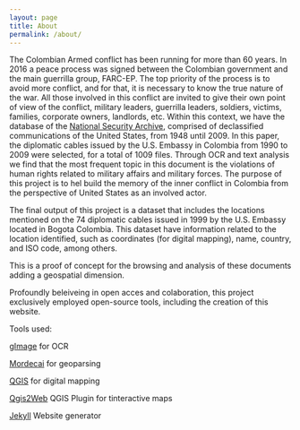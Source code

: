 ```yaml
---
layout: page
title: About
permalink: /about/
---
```


The Colombian Armed conflict has been running for more than 60 years. In 2016 a peace process was signed between the Colombian government and the main guerrilla group, FARC-EP. The top priority of the process is to avoid more conflict, and for that, it is necessary to know the true nature of the war. All those involved in this conflict are invited to give their own point of view of the conflict, military leaders, guerrilla leaders, soldiers, victims, families, corporate owners, landlords, etc. Within this context, we have the database of the [National Security Archive][national-archive], comprised of declassified communications of the United States, from 1948 until 2009. In this paper, the diplomatic cables issued by the U.S. Embassy in Colombia from 1990 to 2009 were selected, for a total of 1009 files. Through OCR and text analysis we find that the most frequent topic in this document is the violations of human rights related to military affairs and military forces. The purpose of this project is to hel build the memory of the inner conflict in Colombia from the perspective of United States as an involved actor.

The final output of this project is a dataset that includes the locations mentioned on the 74 diplomatic cables issued in 1999 by the U.S. Embassy located in Bogota Colombia. This dataset  have information related to the location identified, such as coordinates (for digital mapping), name, country, and ISO code, among others. 

This is a proof of concept for the browsing and analysis of these documents adding a geospatial dimension. 

Profoundly beleiveing in open acces and colaboration, this project exclusively employed open-source tools, including the creation of this website.

Tools used:

[gImage][gImageReader] for OCR 

[Mordecai][mordecai] for geoparsing

[QGIS][QGIS] for digital mapping

[Qgis2Web][qgis2web] QGIS Plugin for tinteractive maps

[Jekyll][jekyll] Website generator



[national-archive]: https://nsarchive.gwu.edu/project/colombia-project
[gimagereader]:https://github.com/manisandro/gImageReader
[mordecai]:https://github.com/openeventdata/mordecai
[QGIS]: https://www.qgis.org/en/site/
[qgis2web]: https://github.com/qgis2web/qgis2web
[jekyll]: https://jekyllrb.com/

